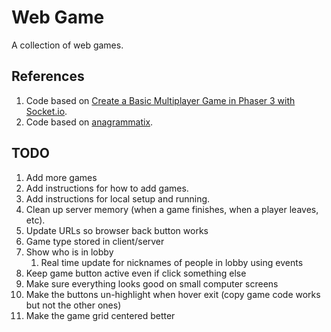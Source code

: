 # Web Game
A collection of web games.

## References
1. Code based on [Create a Basic Multiplayer Game in Phaser 3 with Socket.io](https://gamedevacademy.org/create-a-basic-multiplayer-game-in-phaser-3-with-socket-io-part-1/).
1. Code based on [anagrammatix](https://github.com/ericterpstra/anagrammatix).

## TODO
1. Add more games
1. Add instructions for how to add games.
1. Add instructions for local setup and running.
1. Clean up server memory (when a game finishes, when a player leaves, etc).
1. Update URLs so browser back button works
1. Game type stored in client/server
1. Show who is in lobby
   1. Real time update for nicknames of people in lobby using events
1. Keep game button active even if click something else
1. Make sure everything looks good on small computer screens
1. Make the buttons un-highlight when hover exit (copy game code works but not the other ones)
1. Make the game grid centered better
